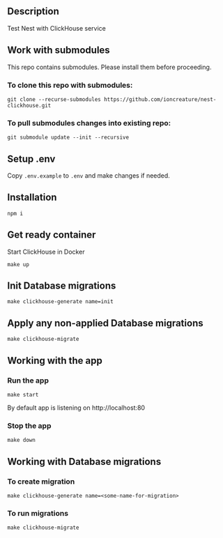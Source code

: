 ## Description

Test Nest with ClickHouse service

## Work with submodules
This repo contains submodules. Please install them before proceeding.
### To clone this repo with submodules:
```
git clone --recurse-submodules https://github.com/ioncreature/nest-clickhouse.git
```
### To pull submodules changes into existing repo:
```
git submodule update --init --recursive
```

## Setup .env
Copy `.env.example` to `.env` and make changes if needed.


## Installation

```shell
npm i
```

## Get ready container
Start ClickHouse in Docker
```shell
make up
```

## Init Database migrations
```shell
make clickhouse-generate name=init
```

## Apply any non-applied Database migrations
```
make clickhouse-migrate
```

## Working with the app
### Run the app
```shell
make start
```
By default app is listening on http://localhost:80

### Stop the app
```shell
make down
```


## Working with Database migrations
### To create migration
```shell
make clickhouse-generate name=<some-name-for-migration>
```

### To run migrations
```shell
make clickhouse-migrate
```
